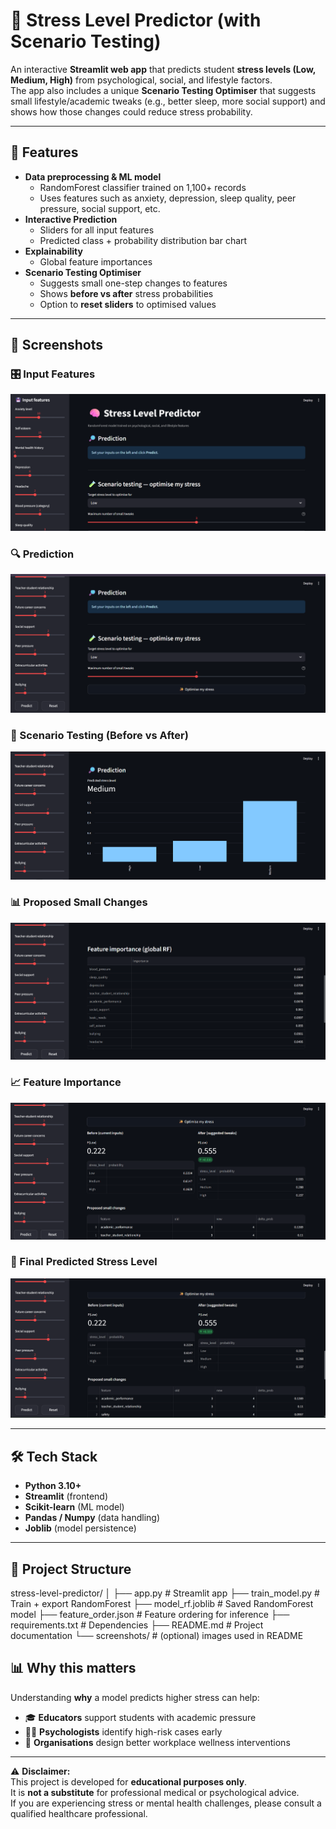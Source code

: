 # 🧠 Stress Level Predictor (with Scenario Testing)

An interactive **Streamlit web app** that predicts student **stress levels (Low, Medium, High)** from psychological, social, and lifestyle factors.  
The app also includes a unique **Scenario Testing Optimiser** that suggests small lifestyle/academic tweaks (e.g., better sleep, more social support) and shows how those changes could reduce stress probability.

---

## 🚀 Features
- **Data preprocessing & ML model**
  - RandomForest classifier trained on 1,100+ records  
  - Uses features such as anxiety, depression, sleep quality, peer pressure, social support, etc.  
- **Interactive Prediction**
  - Sliders for all input features  
  - Predicted class + probability distribution bar chart  
- **Explainability**
  - Global feature importances  
- **Scenario Testing Optimiser**
  - Suggests small one-step changes to features  
  - Shows **before vs after** stress probabilities  
  - Option to **reset sliders** to optimised values  

---

## 📸 Screenshots

### 🎛️ Input Features
![Input Features](wv1.png)

### 🔍 Prediction
![Prediction](wv2.png)

### 🧪 Scenario Testing (Before vs After)
![Scenario Testing](wv3.png)

### 📊 Proposed Small Changes
![Tweaks](wv4.png)

### 📈 Feature Importance
![Feature Importance](wv5.png)

### 🎯 Final Predicted Stress Level
![Final Prediction](wv5.0.png)

---

## 🛠️ Tech Stack
- **Python 3.10+**
- **Streamlit** (frontend)
- **Scikit-learn** (ML model)
- **Pandas / Numpy** (data handling)
- **Joblib** (model persistence)

---

## 📂 Project Structure
stress-level-predictor/
│
├── app.py # Streamlit app
├── train_model.py # Train + export RandomForest
├── model_rf.joblib # Saved RandomForest model
├── feature_order.json # Feature ordering for inference
├── requirements.txt # Dependencies
├── README.md # Project documentation
└── screenshots/ # (optional) images used in README

## 📊 Why this matters

Understanding **why** a model predicts higher stress can help:

- 🎓 **Educators** support students with academic pressure  
- 🧑‍⚕️ **Psychologists** identify high-risk cases early  
- 🏢 **Organisations** design better workplace wellness interventions  

---

⚠️ **Disclaimer:**  
This project is developed for **educational purposes only**.  
It is **not a substitute** for professional medical or psychological advice.  
If you are experiencing stress or mental health challenges, please consult a qualified healthcare professional.
